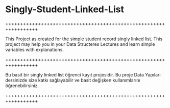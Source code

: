 # Singly-Student-Linked-List

+++++++++++++++++++++++++++++++++++++++++++++++++++++++++++++++++

This Project as created for the simple student record singly linked list. This project may help you in your Data Structeres Lectures and learn simple variables with explanations.

+++++++++++++++++++++++++++++++++++++++++++++++++++++++++++++++++

Bu basit bir singly linked list  öğrenci kayıt projesidir. Bu proje Data Yapıları dersinizde size katkı sağlayabilir ve basit değişken kullanımlarını öğrenebilirsiniz.

+++++++++++++++++++++++++++++++++++++++++++++++++++++++++++++++++
